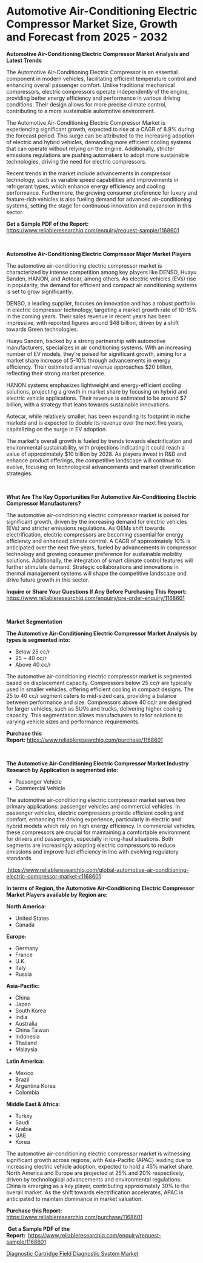 <p><h1>Automotive Air-Conditioning Electric Compressor Market Size, Growth and Forecast from 2025 - 2032</h1></p><p><strong>Automotive Air-Conditioning Electric Compressor Market Analysis and Latest Trends</strong></p>
<p><p>The Automotive Air-Conditioning Electric Compressor is an essential component in modern vehicles, facilitating efficient temperature control and enhancing overall passenger comfort. Unlike traditional mechanical compressors, electric compressors operate independently of the engine, providing better energy efficiency and performance in various driving conditions. Their design allows for more precise climate control, contributing to a more sustainable automotive environment.</p><p>The Automotive Air-Conditioning Electric Compressor Market is experiencing significant growth, expected to rise at a CAGR of 8.9% during the forecast period. This surge can be attributed to the increasing adoption of electric and hybrid vehicles, demanding more efficient cooling systems that can operate without relying on the engine. Additionally, stricter emissions regulations are pushing automakers to adopt more sustainable technologies, driving the need for electric compressors. </p><p>Recent trends in the market include advancements in compressor technology, such as variable speed capabilities and improvements in refrigerant types, which enhance energy efficiency and cooling performance. Furthermore, the growing consumer preference for luxury and feature-rich vehicles is also fueling demand for advanced air-conditioning systems, setting the stage for continuous innovation and expansion in this sector.</p></p>
<p><strong>Get a Sample PDF of the Report:&nbsp;</strong> <a href="https://www.reliableresearchiq.com/enquiry/request-sample/1168601?utm_campaign=3381&utm_medium=2&utm_source=Github&utm_content=ia&utm_term=29032025&utm_id=automotive-air-conditioning-electric-compressor">https://www.reliableresearchiq.com/enquiry/request-sample/1168601</a></p>
<p>&nbsp;</p>
<p><strong>Automotive Air-Conditioning Electric Compressor Major Market Players</strong></p>
<p><p>The automotive air-conditioning electric compressor market is characterized by intense competition among key players like DENSO, Huayu Sanden, HANON, and Aotecar, among others. As electric vehicles (EVs) rise in popularity, the demand for efficient and compact air conditioning systems is set to grow significantly.</p><p>DENSO, a leading supplier, focuses on innovation and has a robust portfolio in electric compressor technology, targeting a market growth rate of 10-15% in the coming years. Their sales revenue in recent years has been impressive, with reported figures around $48 billion, driven by a shift towards Green technologies.</p><p>Huayu Sanden, backed by a strong partnership with automotive manufacturers, specializes in air conditioning systems. With an increasing number of EV models, they’re poised for significant growth, aiming for a market share increase of 5-10% through advancements in energy efficiency. Their estimated annual revenue approaches $20 billion, reflecting their strong market presence.</p><p>HANON systems emphasizes lightweight and energy-efficient cooling solutions, projecting a growth in market share by focusing on hybrid and electric vehicle applications. Their revenue is estimated to be around $7 billion, with a strategy that leans towards sustainable innovations.</p><p>Aotecar, while relatively smaller, has been expanding its footprint in niche markets and is expected to double its revenue over the next five years, capitalizing on the surge in EV adoption.</p><p>The market's overall growth is fueled by trends towards electrification and environmental sustainability, with projections indicating it could reach a value of approximately $10 billion by 2028. As players invest in R&D and enhance product offerings, the competitive landscape will continue to evolve, focusing on technological advancements and market diversification strategies.</p></p>
<p>&nbsp;</p>
<p><strong>What Are The Key Opportunities For Automotive Air-Conditioning Electric Compressor Manufacturers?</strong></p>
<p><p>The automotive air-conditioning electric compressor market is poised for significant growth, driven by the increasing demand for electric vehicles (EVs) and stricter emissions regulations. As OEMs shift towards electrification, electric compressors are becoming essential for energy efficiency and enhanced climate control. A CAGR of approximately 10% is anticipated over the next five years, fueled by advancements in compressor technology and growing consumer preference for sustainable mobility solutions. Additionally, the integration of smart climate control features will further stimulate demand. Strategic collaborations and innovations in thermal management systems will shape the competitive landscape and drive future growth in this sector.</p></p>
<p><strong>Inquire or Share Your Questions If Any Before Purchasing This Report:</strong> <a href="https://www.reliableresearchiq.com/enquiry/pre-order-enquiry/1168601?utm_campaign=3381&utm_medium=2&utm_source=Github&utm_content=ia&utm_term=29032025&utm_id=automotive-air-conditioning-electric-compressor">https://www.reliableresearchiq.com/enquiry/pre-order-enquiry/1168601</a></p>
<p>&nbsp;</p>
<p><strong>Market Segmentation</strong></p>
<p><strong>The Automotive Air-Conditioning Electric Compressor Market Analysis by types is segmented into:</strong></p>
<p><ul><li>Below 25 cc/r</li><li>25 ~ 40 cc/r</li><li>Above 40 cc/r</li></ul></p>
<p><p>The automotive air-conditioning electric compressor market is segmented based on displacement capacity. Compressors below 25 cc/r are typically used in smaller vehicles, offering efficient cooling in compact designs. The 25 to 40 cc/r segment caters to mid-sized cars, providing a balance between performance and size. Compressors above 40 cc/r are designed for larger vehicles, such as SUVs and trucks, delivering higher cooling capacity. This segmentation allows manufacturers to tailor solutions to varying vehicle sizes and performance requirements.</p></p>
<p><strong>Purchase this Report:&nbsp;</strong><a href="https://www.reliableresearchiq.com/purchase/1168601?utm_campaign=3381&utm_medium=2&utm_source=Github&utm_content=ia&utm_term=29032025&utm_id=automotive-air-conditioning-electric-compressor">https://www.reliableresearchiq.com/purchase/1168601</a></p>
<p>&nbsp;</p>
<p><strong>The Automotive Air-Conditioning Electric Compressor Market Industry Research by Application is segmented into:</strong></p>
<p><ul><li>Passenger Vehicle</li><li>Commercial Vehicle</li></ul></p>
<p><p>The automotive air-conditioning electric compressor market serves two primary applications: passenger vehicles and commercial vehicles. In passenger vehicles, electric compressors provide efficient cooling and comfort, enhancing the driving experience, particularly in electric and hybrid models which rely on high energy efficiency. In commercial vehicles, these compressors are crucial for maintaining a comfortable environment for drivers and passengers, especially in long-haul situations. Both segments are increasingly adopting electric compressors to reduce emissions and improve fuel efficiency in line with evolving regulatory standards.</p></p>
<p><a href="https://www.reliableresearchiq.com/global-automotive-air-conditioning-electric-compressor-market-r1168601?utm_campaign=3381&utm_medium=2&utm_source=Github&utm_content=ia&utm_term=29032025&utm_id=automotive-air-conditioning-electric-compressor">&nbsp;https://www.reliableresearchiq.com/global-automotive-air-conditioning-electric-compressor-market-r1168601</a></p>
<p><strong>In terms of Region, the Automotive Air-Conditioning Electric Compressor Market Players available by Region are:</strong></p>
<p>
    <p> <strong> North America: </strong>
        <ul>
            <li>United States</li>
            <li>Canada</li>
        </ul>
        </p> 
    <p> <strong> Europe: </strong>
        <ul>
            <li>Germany</li>
            <li>France</li>
            <li>U.K.</li>
            <li>Italy</li>
            <li>Russia</li>
        </ul>
        </p> 
    <p> <strong> Asia-Pacific: </strong>
        <ul>
            <li>China</li>
            <li>Japan</li>
            <li>South Korea</li>
            <li>India</li>
            <li>Australia</li>
            <li>China Taiwan</li>
            <li>Indonesia</li>
            <li>Thailand</li>
            <li>Malaysia</li>
        </ul>
        </p> 
    <p> <strong> Latin America: </strong>
        <ul>
            <li>Mexico</li>
            <li>Brazil</li>
            <li>Argentina Korea</li>
            <li>Colombia</li>
        </ul>
        </p> 
    <p> <strong> Middle East & Africa: </strong>
        <ul>
            <li>Turkey</li>
            <li>Saudi</li>
            <li>Arabia</li>
            <li>UAE</li>
            <li>Korea</li>
        </ul>
    </p>
    </p>
<p><p>The automotive air-conditioning electric compressor market is witnessing significant growth across regions, with Asia-Pacific (APAC) leading due to increasing electric vehicle adoption, expected to hold a 45% market share. North America and Europe are projected at 25% and 20% respectively, driven by technological advancements and environmental regulations. China is emerging as a key player, contributing approximately 30% to the overall market. As the shift towards electrification accelerates, APAC is anticipated to maintain dominance in market valuation.</p></p>
<p><strong>Purchase this Report: </strong><a href="https://www.reliableresearchiq.com/purchase/1168601?utm_campaign=3381&utm_medium=2&utm_source=Github&utm_content=ia&utm_term=29032025&utm_id=automotive-air-conditioning-electric-compressor">https://www.reliableresearchiq.com/purchase/1168601</a></p>
<p>&nbsp;<strong>Get a Sample PDF of the Report:&nbsp;&nbsp;</strong><a href="https://www.reliableresearchiq.com/enquiry/request-sample/1168601?utm_campaign=3381&utm_medium=2&utm_source=Github&utm_content=ia&utm_term=29032025&utm_id=automotive-air-conditioning-electric-compressor">https://www.reliableresearchiq.com/enquiry/request-sample/1168601</a></p>
<p><strong></strong></p>
<p><p><a href="https://github.com/tanckfelli84/Market-Research-Report-List-1/blob/main/diagnostic-cartridge-field-diagnostic-system-market.md?utm_campaign=3381&utm_medium=2&utm_source=Github&utm_content=ia&utm_term=29032025&utm_id=automotive-air-conditioning-electric-compressor">Diagnostic Cartridge Field Diagnostic System Market</a></p></p>